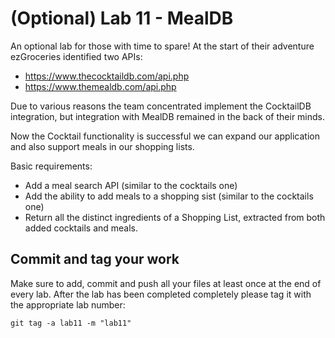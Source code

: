 # (Optional) Lab 11 - MealDB

An optional lab for those with time to spare! At the start of their adventure ezGroceries identified two APIs:

* https://www.thecocktaildb.com/api.php
* https://www.themealdb.com/api.php

Due to various reasons the team concentrated implement the CocktailDB integration, but integration with MealDB remained in the back of their minds.

Now the Cocktail functionality is successful we can expand our application and also support meals in our shopping lists.

Basic requirements:

* Add a meal search API (similar to the cocktails one)  
* Add the ability to add meals to a shopping sist (similar to the cocktails one)
* Return all the distinct ingredients of a Shopping List, extracted from both added cocktails and meals. 

## Commit and tag your work

Make sure to add, commit and push all your files at least once at the end of every lab. After the lab has been completed completely please tag it with the appropriate lab number:

````
git tag -a lab11 -m "lab11"
````